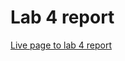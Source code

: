 # Lab 4 report

[Live page to lab 4 report](https://annle4869.github.io/cse15l-lab-reports/lab-4-report/lab-4-report)
